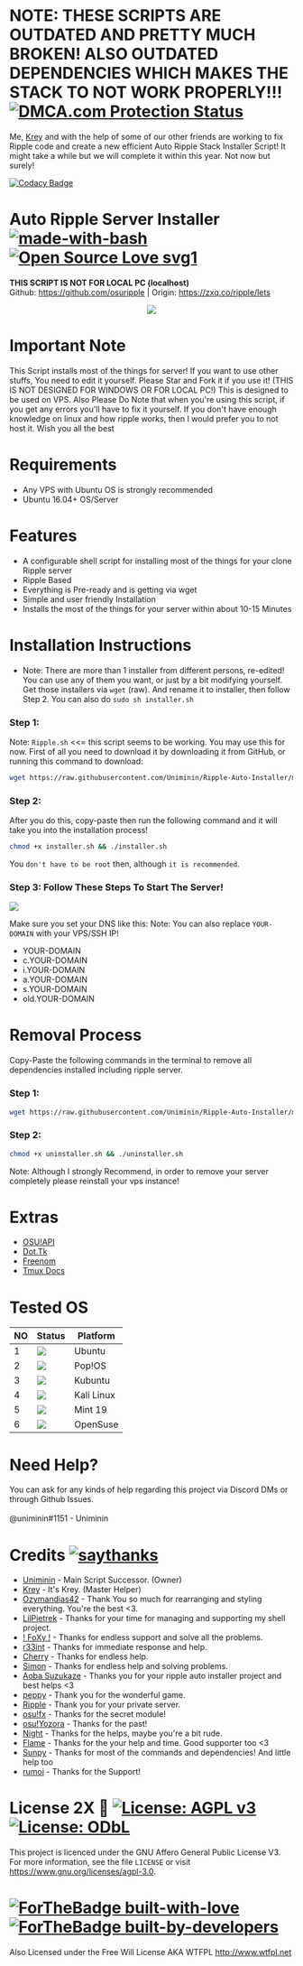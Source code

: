 # 
# NOTE: THESE SCRIPTS ARE OUTDATED AND PRETTY MUCH BROKEN! ALSO OUTDATED DEPENDENCIES WHICH MAKES THE STACK TO NOT WORK PROPERLY!!! <a href="//www.dmca.com/Protection/Status.X" title="DMCA.com Protection Status" class="dmca-badge"> <img src ="https://images.dmca.com/Badges/dmca_protected_16_120.png?ID=e27dca2b-597b-4718-b582-372dd24ab1b5"  alt="DMCA.com Protection Status" /></a>
Me, <a href=https://github.com/Kreyren>Krey</a> and with the help of some of our other friends are working to fix Ripple code and create a new efficient Auto Ripple Stack Installer Script! It might take a while but we will complete it within this year. Not now but surely!


[![Codacy Badge](https://api.codacy.com/project/badge/Grade/cb1261c63f114f03afb11f6e26711662)](https://app.codacy.com/app/Uniminin/Ripple-Auto-Installer?utm_source=github.com&utm_medium=referral&utm_content=Uniminin/Ripple-Auto-Installer&utm_campaign=Badge_Grade_Settings)
# Auto Ripple Server Installer [![made-with-bash](https://img.shields.io/badge/Made%20with-Bash-1f425f.svg)](https://www.gnu.org/software/bash/)  [![Open Source Love svg1](https://badges.frapsoft.com/os/v1/open-source.svg?v=103)](https://github.com/Uniminin/) 


<b>**THIS SCRIPT IS NOT FOR LOCAL PC (localhost)**</b><br>
Github: https://github.com/osuripple |
Origin: https://zxq.co/ripple/lets

<p align="center">
  <img src="https://github.com/Uniminin/Ripple-Auto-Installer/blob/master/X/ripple.svg"/>
</p>

# Important Note
This Script installs most of the things for server! If you want to use other stuffs, You need to edit it yourself. Please Star and Fork it if you use it! (THIS IS NOT DESIGNED FOR WINDOWS OR FOR LOCAL PC!) This is designed to be used on VPS.
Also Please Do Note that when you're using this script, if you get any errors you'll have to fix it yourself. If you don't have enough knowledge on linux and how ripple works, then I would prefer you to not host it. Wish you all the best

# Requirements
* Any VPS with Ubuntu OS is strongly recommended
* Ubuntu 16.04+ OS/Server

# Features
* A configurable shell script for installing most of the things for your clone Ripple server
* Ripple Based
* Everything is Pre-ready and is getting via wget
* Simple and user friendly Installation
* Installs the most of the things for your server within about 10-15 Minutes

# Installation Instructions
* Note: There are more than 1 installer from different persons, re-edited! You can use any of them you want, or just by a bit modifying yourself. Get those installers via `wget` (raw). And rename it to installer, then follow Step 2. You can also do `sudo sh installer.sh`

### Step 1:
Note: `Ripple.sh` <<= this script seems to be working. You may use this for now.
First of all you need to download it by downloading it from GitHub, or running this command to download: 

```bash
wget https://raw.githubusercontent.com/Uniminin/Ripple-Auto-Installer/master/Main/ripple.sh
```

### Step 2:

After you do this, copy-paste then run the following command and it will take you into the installation process!

```bash
chmod +x installer.sh && ./installer.sh
```

You `don't have to be root` then, although `it is recommended`.

### Step 3: Follow These Steps To Start The Server!
<img src="https://github.com/Uniminin/Ripple-Auto-Installer/blob/master/X/start.png"/>


Make sure you set your DNS like this:
Note: You can also replace `YOUR-DOMAIN` with your VPS/SSH IP!

* YOUR-DOMAIN
* c.YOUR-DOMAIN
* i.YOUR-DOMAIN
* a.YOUR-DOMAIN
* s.YOUR-DOMAIN
* old.YOUR-DOMAIN

# Removal Process
Copy-Paste the following commands in the terminal to remove all dependencies installed including ripple server.

### Step 1:

```bash
wget https://raw.githubusercontent.com/Uniminin/Ripple-Auto-Installer/master/Extras/uninstaller.sh
```

### Step 2:

```bash
chmod +x uninstaller.sh && ./uninstaller.sh
```
Note: Although I strongly Recommend, in order to remove your server completely please reinstall your vps instance!

# Extras
* <a href=https://old.ppy.sh/p/api>OSU!API</a>
* <a href=http://www.dot.tk>Dot.Tk</a>
* <a href=https://my.freenom.com>Freenom</a>
* <a href=https://tmuxguide.readthedocs.io/en/latest/tmux/tmux.html>Tmux Docs</a>

# Tested OS

| NO | Status| Platform|
|----|-------|---------|
|1|[![](https://github.com/Uniminin/Ripple-Auto-Installer/blob/master/X/pass.svg)](https://github.com/uniminin)| Ubuntu
|2|[![](https://github.com/Uniminin/Ripple-Auto-Installer/blob/master/X/pass.svg)](https://github.com/uniminin)| Pop!OS
|3|[![](https://github.com/Uniminin/Ripple-Auto-Installer/blob/master/X/pass.svg)](https://github.com/uniminin)| Kubuntu
|4|[![](https://github.com/Uniminin/Ripple-Auto-Installer/blob/master/X/fail.svg)](https://github.com/uniminin)| Kali Linux
|5|[![](https://github.com/Uniminin/Ripple-Auto-Installer/blob/master/X/fail.svg)](https://github.com/uniminin)| Mint 19
|6|[![](https://github.com/Uniminin/Ripple-Auto-Installer/blob/master/X/fail.svg)](https://github.com/uniminin)| OpenSuse

# Need Help?
You can ask for any kinds of help regarding this project via Discord DMs or through Github Issues.<br>
<br>
@uniminin#1151 - Uniminin

# Credits [![saythanks](https://img.shields.io/badge/say-thanks-ff69b4.svg)](https://github.com/Uniminin/)
* <a href=https://github.com/Uniminin>Uniminin</a> - Main Script Successor. (Owner)
* <a href=https://github.com/Kreyren>Krey</a> - It's Krey. (Master Helper)
* <a href=https://github.com/Ozymandias42>Ozymandias42</a> - Thank You so much for rearranging and styling everything. You're the best <3.
* <a href=https://github.com/LilPietrek>LilPietrek</a> - Thanks for your time for managing and supporting my shell project.
* <a href=https://github.com/FIREFOXCYBER>! FoXy !</a> - Thanks for endless support and solve all the problems.
* <a href=https://github.com/r33int>r33int</a> - Thanks for immediate response and help.
* <a href=https://github.com/ssCherry>Cherry</a> - Thanks for endless help.
* <a href=https://github.com/denmarkistrash>Simon</a> - Thanks for endless help and solving problems.
* <a href=https://github.com/Hazuki-san>Aoba Suzukaze</a> - Thanks you for your ripple auto installer project and best helps <3 
* <a href=https://github.com/ppy>peppy</a> - Thank you for the wonderful game.
* <a href=https://github.com/osuripple>Ripple</a> - Thank you for your private server.
* <a href=https://github.com/osufx>osu!fx</a> - Thanks for the secret module!
* <a href=https://github.com/osuYozora>osu!Yozora</a> - Thanks for the past!
* <a href=https://github.com/Nightsh0t>Night</a> - Thanks for the helps, maybe you're a bit rude.
* <a href=https://github.com/infernalfire72>Flame</a> - Thanks for the your help and time. Good supporter too <3 
* <a href=https://github.com/EmilySunpy>Sunpy</a> - Thanks for most of the commands and dependencies! And little help too
* <a href=https://github.com/rumoi>rumoi</a> - Thanks for the Support!

# License 2X :scroll: [![License: AGPL v3](https://img.shields.io/badge/License-AGPL%20v3-blue.svg)](https://www.gnu.org/licenses/agpl-3.0) [![License: ODbL](https://img.shields.io/badge/License-ODbL-brightgreen.svg)](https://opendatacommons.org/licenses/odbl/)
This project is licenced under the GNU Affero General Public License V3. For more information, see the file `LICENSE` or visit https://www.gnu.org/licenses/agpl-3.0.

# [![ForTheBadge built-with-love](http://ForTheBadge.com/images/badges/built-with-love.svg)](https://GitHub.com/Naereen/) [![ForTheBadge built-by-developers](http://ForTheBadge.com/images/badges/built-by-developers.svg)](https://GitHub.com/Naereen/)

Also Licensed under the Free Will License AKA WTFPL http://www.wtfpl.net
